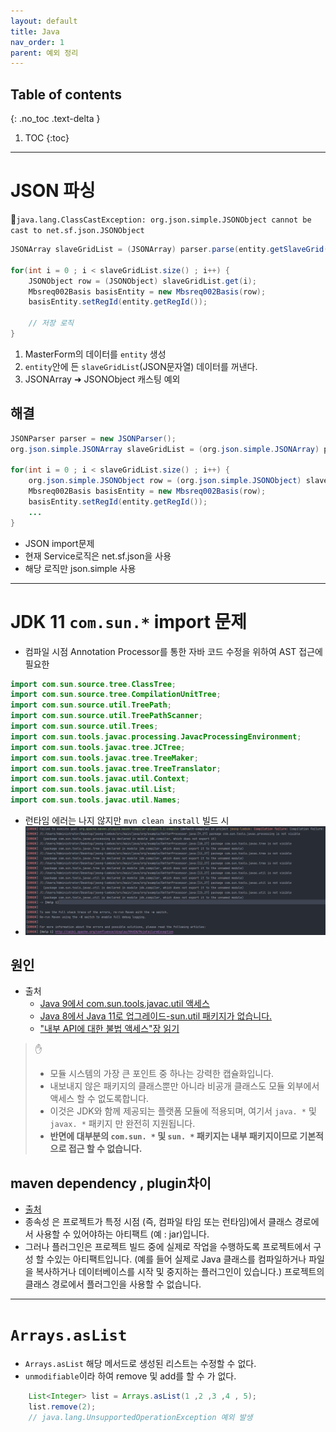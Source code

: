 ```yaml
---
layout: default
title: Java
nav_order: 1
parent: 예외 정리
---
```

## Table of contents
{: .no_toc .text-delta }

1. TOC
{:toc}

---

# **JSON 파싱**
🚨`java.lang.ClassCastException: org.json.simple.JSONObject cannot be cast to net.sf.json.JSONObject`

```java
JSONArray slaveGridList = (JSONArray) parser.parse(entity.getSlaveGrid());

for(int i = 0 ; i < slaveGridList.size() ; i++) {
    JSONObject row = (JSONObject) slaveGridList.get(i);
    Mbsreq002Basis basisEntity = new Mbsreq002Basis(row);
    basisEntity.setRegId(entity.getRegId());

    // 저장 로직
}
```

1. MasterForm의 데이터를 `entity` 생성
2. `entity`안에 든 `slaveGridList`(JSON문자열) 데이터를 꺼낸다.
3. JSONArray ➜ JSONObject 캐스팅 예외

## **해결**
```java
JSONParser parser = new JSONParser();
org.json.simple.JSONArray slaveGridList = (org.json.simple.JSONArray) parser.parse(entity.getSlaveGrid());

for(int i = 0 ; i < slaveGridList.size() ; i++) {
    org.json.simple.JSONObject row = (org.json.simple.JSONObject) slaveGridList.get(i);
    Mbsreq002Basis basisEntity = new Mbsreq002Basis(row);
    basisEntity.setRegId(entity.getRegId());
    ...
}
```
- JSON import문제
- 현재 Service로직은 net.sf.json을 사용
- 해당 로직만 json.simple 사용

***

# **JDK 11 `com.sun.*` import 문제**

- 컴파일 시점 Annotation Processor를 통한 자바 코드 수정을 위하여 AST 접근에 필요한
```java
import com.sun.source.tree.ClassTree;
import com.sun.source.tree.CompilationUnitTree;
import com.sun.source.util.TreePath;
import com.sun.source.util.TreePathScanner;
import com.sun.source.util.Trees;
import com.sun.tools.javac.processing.JavacProcessingEnvironment;
import com.sun.tools.javac.tree.JCTree;
import com.sun.tools.javac.tree.TreeMaker;
import com.sun.tools.javac.tree.TreeTranslator;
import com.sun.tools.javac.util.Context;
import com.sun.tools.javac.util.List;
import com.sun.tools.javac.util.Names;
```
- 런타임 에러는 나지 않지만 `mvn clean install` 빌드 시
- ![](../../assets/images/exception/java/1.png)

## **원인**
- 출처
  - [Java 9에서 com.sun.tools.javac.util 액세스](https://stackoverflow.com/questions/46773519/accessing-com-sun-tools-javac-util-from-java-9)
  - [Java 8에서 Java 11로 업그레이드-sun.util 패키지가 없습니다.](https://www.javaer101.com/en/article/114435.html)
  - [ "내부 API에 대한 불법 액세스"장 읽기](https://nipafx.dev/java-11-migration-guide/)

> ✋
> - 모듈 시스템의 가장 큰 포인트 중 하나는 강력한 캡슐화입니다.
> - 내보내지 않은 패키지의 클래스뿐만 아니라 비공개 클래스도 모듈 외부에서 액세스 할 수 없도록합니다.
> - 이것은 JDK와 함께 제공되는 플랫폼 모듈에 적용되며, 여기서 `java. *` 및 `javax. *` 패키지 만 완전히 지원됩니다.
> - **반면에 대부분의 `com.sun. *` 및 `sun. *` 패키지는 내부 패키지이므로 기본적으로 접근 할 수 없습니다.**


## **maven dependency , plugin차이**
- [출처](https://stackoverflow.com/questions/26292073/whats-the-difference-between-maven-plugins-and-dependencies)
- 종속성 은 프로젝트가 특정 시점 (즉, 컴파일 타임 또는 런타임)에서 클래스 경로에서 사용할 수 있어야하는 아티팩트 (예 : jar)입니다.
- 그러나 플러그인은 프로젝트 빌드 중에 실제로 작업을 수행하도록 프로젝트에서 구성 할 수있는 아티팩트입니다. (예를 들어 실제로 Java 클래스를 컴파일하거나 파일을 복사하거나 데이터베이스를 시작 및 중지하는 플러그인이 있습니다.) 프로젝트의 클래스 경로에서 플러그인을 사용할 수 없습니다.

***

# `Arrays.asList`

- `Arrays.asList` 해당 메서드로 생성된 리스트는 수정할 수 없다.
- `unmodifiable`이라 하여 remove 및 add를 할 수 가 없다.

```java
    List<Integer> list = Arrays.asList(1 ,2 ,3 ,4 , 5);
    list.remove(2);
    // java.lang.UnsupportedOperationException 예외 발생
```